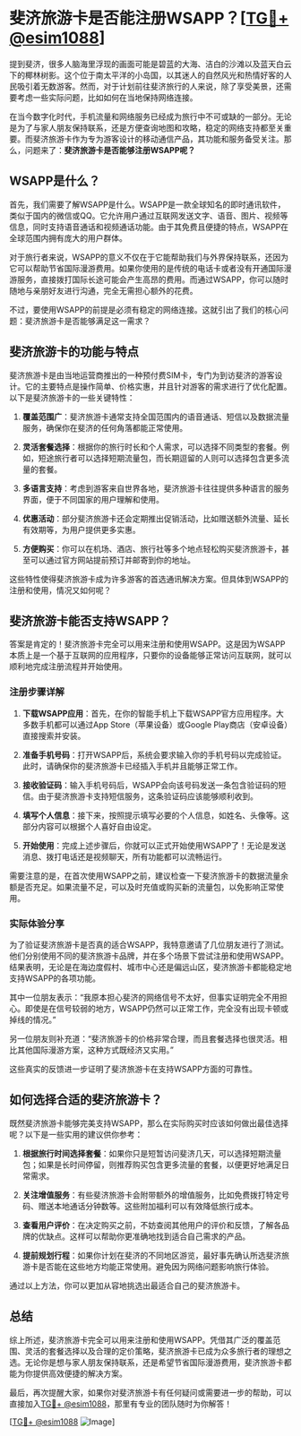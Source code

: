 # 斐济旅游卡是否能注册WSAPP？[[TG💪+ @esim1088](https://t.me/s/esim1088)]

提到斐济，很多人脑海里浮现的画面可能是碧蓝的大海、洁白的沙滩以及蓝天白云下的椰林树影。这个位于南太平洋的小岛国，以其迷人的自然风光和热情好客的人民吸引着无数游客。然而，对于计划前往斐济旅行的人来说，除了享受美景，还需要考虑一些实际问题，比如如何在当地保持网络连接。

在当今数字化时代，手机流量和网络服务已经成为旅行中不可或缺的一部分。无论是为了与家人朋友保持联系，还是方便查询地图和攻略，稳定的网络支持都至关重要。而斐济旅游卡作为专为游客设计的移动通信产品，其功能和服务备受关注。那么，问题来了：**斐济旅游卡是否能够注册WSAPP呢？**

## WSAPP是什么？

首先，我们需要了解WSAPP是什么。WSAPP是一款全球知名的即时通讯软件，类似于国内的微信或QQ。它允许用户通过互联网发送文字、语音、图片、视频等信息，同时支持语音通话和视频通话功能。由于其免费且便捷的特点，WSAPP在全球范围内拥有庞大的用户群体。

对于旅行者来说，WSAPP的意义不仅在于它能帮助我们与外界保持联系，还因为它可以帮助节省国际漫游费用。如果你使用的是传统的电话卡或者没有开通国际漫游服务，直接拨打国际长途可能会产生高昂的费用。而通过WSAPP，你可以随时随地与亲朋好友进行沟通，完全无需担心额外的花费。

不过，要使用WSAPP的前提是必须有稳定的网络连接。这就引出了我们的核心问题：斐济旅游卡是否能够满足这一需求？

## 斐济旅游卡的功能与特点

斐济旅游卡是由当地运营商推出的一种预付费SIM卡，专门为到访斐济的游客设计。它的主要特点是操作简单、价格实惠，并且针对游客的需求进行了优化配置。以下是斐济旅游卡的一些关键特性：

1. **覆盖范围广**：斐济旅游卡通常支持全国范围内的语音通话、短信以及数据流量服务，确保你在斐济的任何角落都能正常使用。
   
2. **灵活套餐选择**：根据你的旅行时长和个人需求，可以选择不同类型的套餐。例如，短途旅行者可以选择短期流量包，而长期逗留的人则可以选择包含更多流量的套餐。

3. **多语言支持**：考虑到游客来自世界各地，斐济旅游卡往往提供多种语言的服务界面，便于不同国家的用户理解和使用。

4. **优惠活动**：部分斐济旅游卡还会定期推出促销活动，比如赠送额外流量、延长有效期等，为用户提供更多实惠。

5. **方便购买**：你可以在机场、酒店、旅行社等多个地点轻松购买斐济旅游卡，甚至可以通过官方网站提前预订并邮寄到你的地址。

这些特性使得斐济旅游卡成为许多游客的首选通讯解决方案。但具体到WSAPP的注册和使用，情况又如何呢？

## 斐济旅游卡能否支持WSAPP？

答案是肯定的！斐济旅游卡完全可以用来注册和使用WSAPP。这是因为WSAPP本质上是一个基于互联网的应用程序，只要你的设备能够正常访问互联网，就可以顺利地完成注册流程并开始使用。

### 注册步骤详解

1. **下载WSAPP应用**：首先，在你的智能手机上下载WSAPP官方应用程序。大多数手机都可以通过App Store（苹果设备）或Google Play商店（安卓设备）直接搜索并安装。

2. **准备手机号码**：打开WSAPP后，系统会要求输入你的手机号码以完成验证。此时，请确保你的斐济旅游卡已经插入手机并且能够正常工作。

3. **接收验证码**：输入手机号码后，WSAPP会向该号码发送一条包含验证码的短信。由于斐济旅游卡支持短信服务，这条验证码应该能够顺利收到。

4. **填写个人信息**：接下来，按照提示填写必要的个人信息，如姓名、头像等。这部分内容可以根据个人喜好自由设定。

5. **开始使用**：完成上述步骤后，你就可以正式开始使用WSAPP了！无论是发送消息、拨打电话还是视频聊天，所有功能都可以流畅运行。

需要注意的是，在首次使用WSAPP之前，建议检查一下斐济旅游卡的数据流量余额是否充足。如果流量不足，可以及时充值或购买新的流量包，以免影响正常使用。

### 实际体验分享

为了验证斐济旅游卡是否真的适合WSAPP，我特意邀请了几位朋友进行了测试。他们分别使用不同的斐济旅游卡品牌，并在多个场景下尝试注册和使用WSAPP。结果表明，无论是在海边度假村、城市中心还是偏远山区，斐济旅游卡都能稳定地支持WSAPP的各项功能。

其中一位朋友表示：“我原本担心斐济的网络信号不太好，但事实证明完全不用担心。即使是在信号较弱的地方，WSAPP仍然可以正常工作，完全没有出现卡顿或掉线的情况。”

另一位朋友则补充道：“斐济旅游卡的价格非常合理，而且套餐选择也很灵活。相比其他国际漫游方案，这种方式既经济又实用。”

这些真实的反馈进一步证明了斐济旅游卡在支持WSAPP方面的可靠性。

## 如何选择合适的斐济旅游卡？

既然斐济旅游卡能够完美支持WSAPP，那么在实际购买时应该如何做出最佳选择呢？以下是一些实用的建议供你参考：

1. **根据旅行时间选择套餐**：如果你只是短暂访问斐济几天，可以选择短期流量包；如果是长时间停留，则推荐购买包含更多流量的套餐，以便更好地满足日常需求。

2. **关注增值服务**：有些斐济旅游卡会附带额外的增值服务，比如免费拨打特定号码、赠送本地通话分钟数等。这些附加福利可以有效降低旅行成本。

3. **查看用户评价**：在决定购买之前，不妨查阅其他用户的评价和反馈，了解各品牌的优缺点。这样可以帮助你更准确地找到适合自己需求的产品。

4. **提前规划行程**：如果你计划在斐济的不同地区游览，最好事先确认所选斐济旅游卡是否能在这些地方均能正常使用。避免因为网络问题影响旅行体验。

通过以上方法，你可以更加从容地挑选出最适合自己的斐济旅游卡。

## 总结

综上所述，斐济旅游卡完全可以用来注册和使用WSAPP。凭借其广泛的覆盖范围、灵活的套餐选择以及合理的定价策略，斐济旅游卡已成为众多旅行者的理想之选。无论你是想与家人朋友保持联系，还是希望节省国际漫游费用，斐济旅游卡都能为你提供高效便捷的解决方案。

最后，再次提醒大家，如果你对斐济旅游卡有任何疑问或需要进一步的帮助，可以直接加入[TG💪+ @esim1088](https://t.me/s/esim1088)，那里有专业的团队随时为你解答！

[[TG💪+ @esim1088](https://t.me/s/esim1088) ![Image](https://i.postimg.cc/4NQfJmqS/Snipaste-2025-05-13-00-14-12.png)]